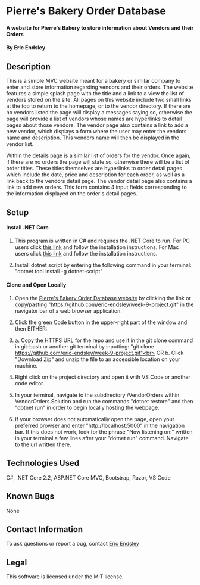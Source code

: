 # Pierre's Bakery Order Database

#### A website for Pierre's Bakery to store information about Vendors and their Orders

#### By Eric Endsley

## Description

This is a simple MVC website meant for a bakery or similar company to enter and store information regarding vendors and their orders. The website features a simple splash page with the title and a link to a view the list of vendors stored on the site. All pages on this website include two small links at the top to return to the homepage, or to the vendor directory. If there are no vendors listed the page will display a messages saying so, otherwise the page will provide a list of vendors whose names are hyperlinks to detail pages about those vendors. The vendor page also contains a link to add a new vendor, which displays a form where the user may enter the vendors name and description. This vendors name will then be displayed in the vendor list.

Within the details page is a similar list of orders for the vendor. Once again, if there are no orders the page will state so, otherwise there will be a list of order titles. These titles themselves are hyperlinks to order detail pages which include the date, price and description for each order, as well as a link back to the vendors detail page. The vendor detail page also contains a link to add new orders. This form contains 4 input fields corresponding to the information displayed on the order's detail pages.

## Setup

#### Install .NET Core

1. This program is written in C# and requires the .NET Core to run. For PC users click [this link](https://dotnet.microsoft.com/download/dotnet-core/thank-you/sdk-2.2.203-windows-x64-installer) and follow the installation instructions. For Mac users click [this link](https://dotnet.microsoft.com/download/dotnet-core/thank-you/sdk-2.2.106-macos-x64-installer) and follow the installation instructions.

2. Install dotnet script by entering the following command in your terminal: "dotnet tool install -g dotnet-script"

#### Clone and Open Locally

1.  Open the [Pierre's Bakery Order Database website](https://github.com/eric-endsley/week-9-project.git) by clicking the link or copy/pasting "https://github.com/eric-endsley/week-9-project.git" in the navigator bar of a web browser application.

2.  Click the green Code button in the upper-right part of the window and then EITHER:

3.  a. Copy the HTTPS URL for the repo and use it in the git clone command in git-bash or another git terminal by inputting: "git clone https://github.com/eric-endsley/week-9-project.git"<br>
    OR b. Click "Download Zip" and unzip the file to an accessible location on your machine.

4.  Right click on the project directory and open it with VS Code or another code editor.

5.  In your terminal, navigate to the subdirectory /VendorOrders within VendorOrders.Solution and run the commands "dotnet restore" and then "dotnet run" in order to begin locally hosting the webpage.

6.  If your browser does not automatically open the page, open your preferred browser and enter "http://localhost:5000" in the navigation bar. If this does not work, look for the phrase "Now listening on:" written in your terminal a few lines after your "dotnet run" command. Navigate to the url written there.

## Technologies Used

C#, .NET Core 2.2, ASP.NET Core MVC, Bootstrap, Razor, VS Code

## Known Bugs

None

## Contact Information

To ask questions or report a bug, contact [Eric Endsley](mailto:eric.endsley4@gmail.com)

## Legal

This software is licensed under the MIT license.
